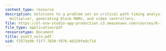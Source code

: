 ```yaml
---
content_type: resource
description: Solutions to a problem set on critical path timing analysis, two?s complement
  multiplier, generating block RAMs, and video controllers.
file: https://ol-ocw-studio-app-production.s3.amazonaws.com/courses/6-111-introductory-digital-systems-laboratory-spring-2006/f2573e9bf1f77830f6764d229fedc714_pset3_soln.pdf
file_type: application/pdf
resourcetype: Document
title: pset3_soln.pdf
uid: f2573e9b-f1f7-7830-f676-4d229fedc714
---
```

